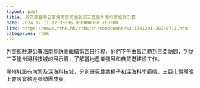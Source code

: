 ```yaml
---
layout: post
title: 外交部駐港公署海南參訪團到訪三亞崖州灣科技城展示廳
date: 2024-07-11 17:33:36.000000000 +08:00
link: https://news.rthk.hk/rthk/ch/component/k2/1761201-20240711.htm
categories: rthk
---
```


外交部駐港公署海南參訪團繼續第四日行程，他們下午由昌江轉到三亞訪問，到訪三亞崖州灣科技城的展示廳，了解當地產業發展和自貿港建設工作。

崖州城設有南繁及深海科技城，分別研究農業種子和深海科學範疇。三亞市領導晚上會設宴歡迎參訪團成員。
